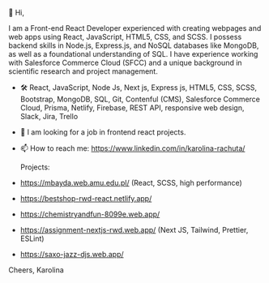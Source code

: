 👋 Hi,
  
I am a Front-end React Developer experienced with creating webpages and web apps using React, JavaScript, HTML5, CSS, and SCSS. 
I possess backend skills in Node.js, Express.js, and NoSQL databases like MongoDB, as well as a foundational understanding of SQL.
I have experience working with Salesforce Commerce Cloud (SFCC) and a unique background in scientific research and project management.


- 🛠️ React, JavaScript, Node Js, Next js, Express js, HTML5, CSS, SCSS, Bootstrap, MongoDB, SQL, Git, Contenful (CMS), Salesforce Commerce Cloud, Prisma, Netlify, Firebase, REST API, responsive web design, Slack, Jira, Trello
- 👀 I am looking for a job in frontend react projects.
- 📫 How to reach me: https://www.linkedin.com/in/karolina-rachuta/

  Projects:
- https://mbayda.web.amu.edu.pl/   (React, SCSS, high performance)
- https://bestshop-rwd-react.netlify.app/  
- https://chemistryandfun-8099e.web.app/ 
- https://assignment-nextjs-rwd.web.app/ (Next JS, Tailwind, Prettier, ESLint)
- https://saxo-jazz-djs.web.app/

Cheers,
Karolina


